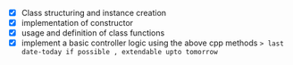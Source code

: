- [x] Class structuring  and instance creation 
- [x] implementation of constructor
- [x] usage and definition of class functions 
- [x] implement a basic controller logic using the above cpp methods 
```> last date-today if possible , extendable upto tomorrow ```